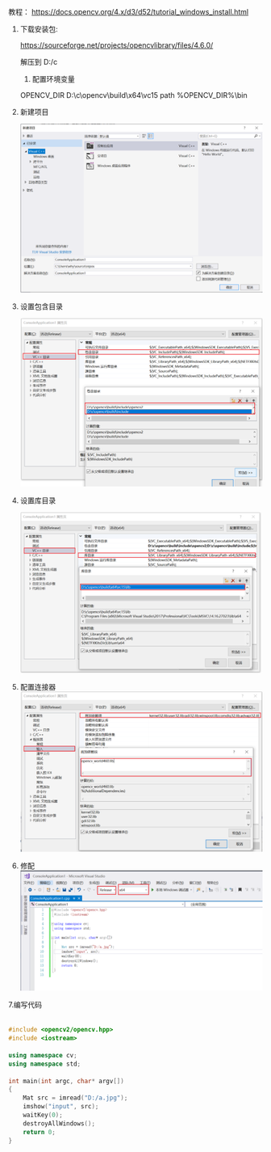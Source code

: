 
教程：
    https://docs.opencv.org/4.x/d3/d52/tutorial_windows_install.html

1. 下载安装包:

   https://sourceforge.net/projects/opencvlibrary/files/4.6.0/

    解压到 D:/c

   1. 配置环境变量

    OPENCV_DIR    D:\c\opencv\build\x64\vc15
    path          %OPENCV_DIR%\bin



2. 新建项目

    ![img.png](images/img.png)

3. 设置包含目录

   ![img.png](images/img1.png)

4. 设置库目录

    ![img.png](images/img2.png)

5. 配置连接器
   ![img.png](images/img3.png)

6. 修配
   ![img.png](images/img4.png)

7.编写代码
```c++

#include <opencv2/opencv.hpp>
#include <iostream>

using namespace cv;
using namespace std;

int main(int argc, char* argv[])
{
	Mat src = imread("D:/a.jpg");
	imshow("input", src);
	waitKey(0);
	destroyAllWindows();
	return 0;
}

```


